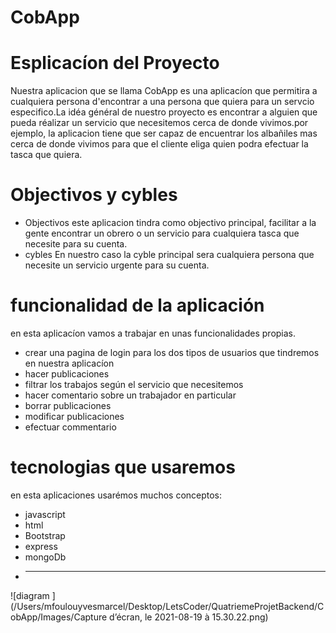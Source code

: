 # CobApp
# Esplicacíon del Proyecto
Nuestra aplicacion que se llama CobApp es una aplicacíon que permitira a cualquiera persona d'encontrar a una persona que quiera para un servcio especifico.La idéa général de nuestro proyecto es encontrar a alguien que pueda réalizar un servicio que necesitemos cerca de donde vivimos.por ejemplo, la aplicacion tiene que ser capaz de encuentrar los albañiles mas cerca de donde vivimos para que el cliente eliga quien podra efectuar la tasca que quiera.

# Objectivos y cybles
  * Objectivos
   este aplicacion tindra como objectivo principal, facilitar a la gente encontrar un obrero o un servicio para cualquiera tasca que necesite para su cuenta.
  * cybles
    En nuestro caso la cyble principal sera cualquiera persona que necesite un servicio urgente para su cuenta.

# funcionalidad de la aplicación
en esta aplicacíon vamos a trabajar en unas funcionalidades propias. 
* crear una pagina de login para los dos tipos de usuarios que tindremos en nuestra aplicacíon
* hacer publicaciones
* filtrar los trabajos según el servicio que necesitemos
* hacer comentario sobre un trabajador en particular
* borrar publicaciones
* modificar publicaciones
* efectuar commentario 

# tecnologias que usaremos
en esta aplicaciones usarémos muchos conceptos:
* javascript
* html
* Bootstrap
* express
* mongoDb
* ----- 

![diagram ](/Users/mfoulouyvesmarcel/Desktop/LetsCoder/QuatriemeProjetBackend/CobApp/Images/Capture d’écran, le 2021-08-19 à 15.30.22.png)